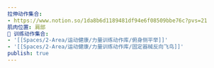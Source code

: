 ```yaml
---
拉伸动作集合:
- https://www.notion.so/1da8b6d1189481df94e6f08509bbe76c?pvs=21
肌肉位置: 肩部
🏃 训练动作集合:
- '[[Spaces/2-Area/运动健康/力量训练动作库/俯身侧平举]]'
- '[[Spaces/2-Area/运动健康/力量训练动作库/固定器械反向飞鸟]]'
publish: true
---
```

